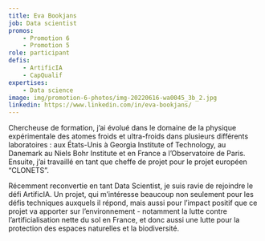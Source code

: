 ```yaml
---
title: Eva Bookjans
job: Data scientist
promos:
    - Promotion 6
    - Promotion 5
role: participant
defis:
    - ArtificIA
    - CapQualif
expertises:
    - Data science
image: img/promotion-6-photos/img-20220616-wa0045_3b_2.jpg
linkedin: https://www.linkedin.com/in/eva-bookjans/
---
```


Chercheuse de formation, j’ai évolué dans le domaine de la physique expérimentale des atomes froids et ultra-froids dans plusieurs différents laboratoires : aux États-Unis à Georgia Institute of Technology, au Danemark au Niels Bohr Institute et en France a l’Observatoire de Paris. Ensuite, j’ai travaillé en tant que cheffe de projet pour le projet européen “CLONETS”.

Récemment reconvertie en tant Data Scientist, je suis ravie de rejoindre le défi ArtificIA. Un projet, qui m’intéresse beaucoup non seulement pour les défis techniques auxquels il répond, mais aussi pour l’impact positif que ce projet va apporter sur l’environnement - notamment la lutte contre l’artificialisation nette du sol en France, et donc aussi une lutte pour la protection des espaces naturelles et la biodiversité.
